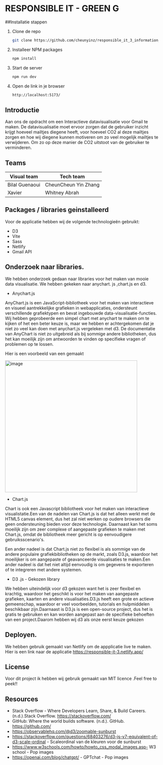 

# RESPONSIBLE IT - GREEN G  

##Installatie stappen

1. Clone de repo
   ```sh
   git clone https://github.com/cheunyinz/responsible_it_3_information_design.git
   ```
2. Installeer NPM packages
   ```sh
   npm install
   ```
3. Start de server
   ```sh
   npm run dev
   ```
4. Open de link in je browser 
   ```sh
   http://localhost:5173/
   ```


## Introductie 

Aan ons de opdracht om een Interactieve datavisualisatie voor Gmail te maken. De datavisualisatie moet ervoor zorgen dat de gebruiker inzicht krijgt hoeveel mailtjes diegene heeft, voor hoeveel CO2 al deze mailtjes zorgen en hoe wij diegene kunnen motiveren om zo veel mogelijk mailtjes te verwijderen. Om zo op deze manier de CO2 uitstoot van de gebruiker te verminderen. 


## Teams
| Visual team          | Tech team          
| ---------            | ------------------- 
| Bilal Guenaoui       |  CheunCheun Yin Zhang
| Xavier               |   Whitney Abrah
 

## Packages / libraries  geinstalleerd

Voor de applicatie hebben wij  de volgende technologieën gebruikt:
* D3
* Vite 
* Sass
* Netlify
* Gmail API




## Onderzoek naar libraries. 
We hebben onderzoek gedaan naar libraries voor het maken van mooie data visualisatie. We hebben gekeken naar anychart. js ,chart.js en d3. 

- Anychart.js

AnyChart.js is een JavaScript-bibliotheek voor het maken van interactieve en visueel aantrekkelijke grafieken in webapplicaties, ondersteunt verschillende grafiektypen en bevat ingebouwde data-visualisatie-functies. Wij hebben  geprobeerde een simpel chart met anychart te maken om te kijken of het een beter keuze is, maar we hebben er achtergekomen dat je niet zo veel kan doen met anychart.js vergeleken met d3. De documentatie van AnyChart is niet zo uitgebreid als bij sommige andere bibliotheken, dus het kan moeilijk zijn om antwoorden te vinden op specifieke vragen of problemen op te lossen.

Hier is een voorbeeld van een gemaakt 


<img width="434" alt="image" src="https://user-images.githubusercontent.com/90154152/214587583-7956d9c0-4021-467b-94ff-6988531c3e6e.png">


- Chart.js 

Chart  is ook een Javascript bibliotheek voor het maken van interactieve visualistatie.Een van de nadelen van Chart.js is dat het alleen werkt met de HTML5 canvas element, dus het zal niet werken op oudere browsers die geen ondersteuning bieden voor deze technologie. Daarnaast kan het soms moeilijk zijn om zeer complexe of aangepaste grafieken te maken met Chart.js, omdat de bibliotheek meer gericht is op eenvoudigere gebruiksscenario's.

Een ander nadeel is dat Chart.js niet zo flexibel is als sommige van de andere populaire grafiekbibliotheken op de markt, zoals D3.js, waardoor het moeilijker is om aangepaste of geavanceerde visualisaties te maken.Een ander nadeel is dat het niet altijd eenvoudig is om gegevens te exporteren of te integreren met andere systemen.

- D3 .js - Gekozen library

We hebben uiteindelijk voor d3 gekozen want  het is zeer flexibel en krachtig, waardoor het geschikt is voor het maken van aangepaste grafieken, kaarten en andere visualisaties.D3.js heeft een grote en actieve gemeenschap, waardoor er veel voorbeelden, tutorials en hulpmiddelen beschikbaar zijn.Daarnaast is D3.js is een open-source project, dus het is gratis te gebruiken en kan worden aangepast aan de specifieke behoeften van een project.Daarom hebben wij d3 als onze eerst keuze gekozen 


## Deployen.
 We hebben gebruik gemaakt van Netlify om de appplicatie live te maken. Hier is een link naar de applicatie https://responsible-it-3.netlify.app/
 
## License
Voor dit project  ik hebben wij gebruik gemaakt  van MIT licence .Feel free to peek!!


 
## Resources 

 -  Stack Overflow - Where Developers Learn, Share, & Build Careers. (n.d.).Stack Overflow. https://stackoverflow.com/
 -  GitHub: Where the world builds software. (n.d.). GitHub. https://github.com/
 - https://observablehq.com/@d3/zoomable-sunburst
 - https://stackoverflow.com/questions/68403276/d3-js-v7-equivalent-of-d3-scale-ordinal - Scaleordinal van de kleuren voor de sunburst 
 - https://www.w3schools.com/howto/howto_css_modal_images.asp- W3 school - Pop images 
 - https://openai.com/blog/chatgpt/ - GPTchat - Pop images 
     

